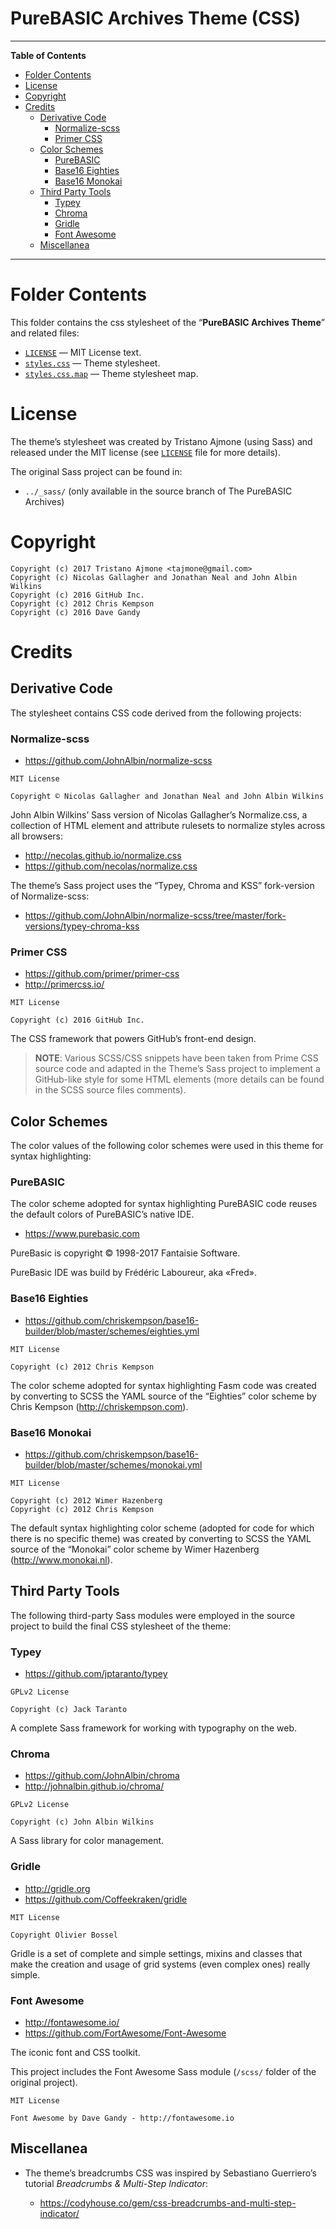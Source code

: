 PureBASIC Archives Theme (CSS)
==============================

------------------------------------------------------------------------

**Table of Contents**

<!-- #toc -->
-   [Folder Contents](#folder-contents)
-   [License](#license)
-   [Copyright](#copyright)
-   [Credits](#credits)
    -   [Derivative Code](#derivative-code)
        -   [Normalize-scss](#normalize-scss)
        -   [Primer CSS](#primer-css)
    -   [Color Schemes](#color-schemes)
        -   [PureBASIC](#purebasic)
        -   [Base16 Eighties](#base16-eighties)
        -   [Base16 Monokai](#base16-monokai)
    -   [Third Party Tools](#third-party-tools)
        -   [Typey](#typey)
        -   [Chroma](#chroma)
        -   [Gridle](#gridle)
        -   [Font Awesome](#font-awesome)
    -   [Miscellanea](#miscellanea)

<!-- /toc -->

------------------------------------------------------------------------

Folder Contents
===============

This folder contains the css stylesheet of the “**PureBASIC Archives Theme**” and related files:

-   [`LICENSE`](./LICENSE) — MIT License text.
-   [`styles.css`](./styles.css) — Theme stylesheet.
-   [`styles.css.map`](./styles.css.map) — Theme stylesheet map.

License
=======

The theme’s stylesheet was created by Tristano Ajmone (using Sass) and released under the MIT license (see [`LICENSE`](./LICENSE) file for more details).

The original Sass project can be found in:

-   `../_sass/` (only available in the source branch of The PureBASIC Archives)

Copyright
=========

    Copyright (c) 2017 Tristano Ajmone <tajmone@gmail.com>
    Copyright (c) Nicolas Gallagher and Jonathan Neal and John Albin Wilkins
    Copyright (c) 2016 GitHub Inc.
    Copyright (c) 2012 Chris Kempson
    Copyright (c) 2016 Dave Gandy

Credits
=======

Derivative Code
---------------

The stylesheet contains CSS code derived from the following projects:

### Normalize-scss

-   <https://github.com/JohnAlbin/normalize-scss>

<!-- -->
    MIT License

    Copyright © Nicolas Gallagher and Jonathan Neal and John Albin Wilkins

John Albin Wilkins’ Sass version of Nicolas Gallagher’s Normalize.css, a collection of HTML element and attribute rulesets to normalize styles across all browsers:

-   <http://necolas.github.io/normalize.css>
-   <https://github.com/necolas/normalize.css>

The theme’s Sass project uses the “Typey, Chroma and KSS” fork-version of Normalize-scss:

-   <https://github.com/JohnAlbin/normalize-scss/tree/master/fork-versions/typey-chroma-kss>

### Primer CSS

-   <https://github.com/primer/primer-css>
-   <http://primercss.io/>

<!-- -->
    MIT License

    Copyright (c) 2016 GitHub Inc.

The CSS framework that powers GitHub’s front-end design.

> **NOTE**: Various SCSS/CSS snippets have been taken from Prime CSS source code and adapted in the Theme’s Sass project to implement a GitHub-like style for some HTML elements (more details can be found in the SCSS source files comments).

Color Schemes
-------------

The color values of the following color schemes were used in this theme for syntax highlighting:

### PureBASIC

The color scheme adopted for syntax highlighting PureBASIC code reuses the default colors of PureBASIC’s native IDE.

-   <https://www.purebasic.com>

PureBasic is copyright © 1998-2017 Fantaisie Software.

PureBasic IDE was build by Frédéric Laboureur, aka «Fred».

### Base16 Eighties

-   <https://github.com/chriskempson/base16-builder/blob/master/schemes/eighties.yml>

<!-- -->
    MIT License

    Copyright (c) 2012 Chris Kempson

The color scheme adopted for syntax highlighting Fasm code was created by converting to SCSS the YAML source of the “Eighties” color scheme by Chris Kempson (<http://chriskempson.com>).

### Base16 Monokai

-   <https://github.com/chriskempson/base16-builder/blob/master/schemes/monokai.yml>

<!-- -->
    MIT License

    Copyright (c) 2012 Wimer Hazenberg
    Copyright (c) 2012 Chris Kempson

The default syntax highlighting color scheme (adopted for code for which there is no specific theme) was created by converting to SCSS the YAML source of the “Monokai” color scheme by Wimer Hazenberg (<http://www.monokai.nl>).

Third Party Tools
-----------------

The following third-party Sass modules were employed in the source project to build the final CSS stylesheet of the theme:

### Typey

-   <https://github.com/jptaranto/typey>

<!-- -->
    GPLv2 License

    Copyright (c) Jack Taranto

A complete Sass framework for working with typography on the web.

### Chroma

-   <https://github.com/JohnAlbin/chroma>
-   <http://johnalbin.github.io/chroma/>

<!-- -->
    GPLv2 License

    Copyright (c) John Albin Wilkins

A Sass library for color management.

### Gridle

-   <http://gridle.org>
-   <https://github.com/Coffeekraken/gridle>

<!-- -->
    MIT License

    Copyright Olivier Bossel

Gridle is a set of complete and simple settings, mixins and classes that make the creation and usage of grid systems (even complex ones) really simple.

### Font Awesome

-   <http://fontawesome.io/>
-   <https://github.com/FortAwesome/Font-Awesome>

The iconic font and CSS toolkit.

This project includes the Font Awesome Sass module (`/scss/` folder of the original project).

<!-- -->
    MIT License

    Font Awesome by Dave Gandy - http://fontawesome.io

Miscellanea
-----------

-   The theme’s breadcrumbs CSS was inspired by Sebastiano Guerriero’s tutorial *Breadcrumbs & Multi-Step Indicator*:

    -   <https://codyhouse.co/gem/css-breadcrumbs-and-multi-step-indicator/>


